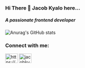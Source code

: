<h3 align="start">Hi There 👋 Jacob Kyalo here...</h3>
<h5 align="start">A passionate frontend developer</h5>

![Anurag's GitHub stats](https://github-readme-stats.vercel.app/api?username=JacobKyalo&show_icons=true&theme=radical)

<!-- <p align="left"> <a href="https://twitter.com/jacobkyalo202" target="blank"><img src="https://img.shields.io/twitter/follow/jacobkyalo202?logo=twitter&style=for-the-badge" alt="jacobkyalo202" /></a> </p> -->

<h3 align="left">Connect with me:</h3>
<p align="left">
<a href="https://linkedin.com/in/https://www.linkedin.com/in/jacob-kyalo-1a8a80211/" target="blank"><img align="center" src="https://raw.githubusercontent.com/rahuldkjain/github-profile-readme-generator/master/src/images/icons/Social/linked-in-alt.svg" alt="https://www.linkedin.com/in/jacob-kyalo-1a8a80211/" height="30" width="40" /></a>
<a href="https://twitter.com/jacobkyalo202" target="blank"><img align="center" src="https://raw.githubusercontent.com/rahuldkjain/github-profile-readme-generator/master/src/images/icons/Social/twitter.svg" alt="jacobkyalo202" height="30" width="40" /></a>
</p>

